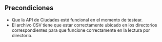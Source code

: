 ## Precondiciones
- Que la API de Ciudades esté funcional en el momento de testear.
- El archivo CSV tiene que estar correctamente ubicado en los directorios correspondientes para que funcione correctamente en la lectura por directorio.



